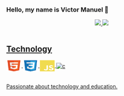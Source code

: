 ### Hello, my name is Victor Manuel 👋

<div align="center">
  <a href="https://github.com/VictorCastro22">
  <img height="180em" src="https://github-readme-stats.vercel.app/api?username=VictorCastro22&show_icons=true&theme=dracula&include_all_commits=true&count_private=true"/>
  <img height="180em" src="https://github-readme-stats.vercel.app/api/top-langs/?username=VictorCastro22&layout=compact&langs_count=7&theme=dracula"/>
</div>
<div style="display: inline_block"><br>

## Technology
  <img align="center" alt="HTML" height="30" width="40" src="https://raw.githubusercontent.com/devicons/devicon/master/icons/html5/html5-original.svg">
  <img align="center" alt="CSS" height="30" width="40" src="https://raw.githubusercontent.com/devicons/devicon/master/icons/css3/css3-original.svg">
  <img align="center" alt="Js" height="30" width="40" src="https://raw.githubusercontent.com/devicons/devicon/master/icons/javascript/javascript-plain.svg">
  <img align="center" alt="c" src="https://img.shields.io/badge/C-00599C?style=for-the-badge&logo=c&logoColor=white" />
</div><br>

Passionate about technology and education.
